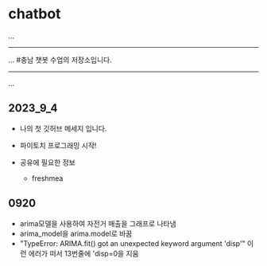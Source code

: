 # chatbot
...
- - - 
...
#충남 챗봇 수업의 저장소입니다.


- - -
...
## 2023_9_4

* 나의 첫 깃허브 메세지 입니다.

* 파이토치 프로그래밍 시작!

* 공유에 필요한 정보
    * freshmea

## 0920 
* arima모델을 사용하여 자전거 매출을 그래프로 나타냄
* arima_model을 arima.model로 바꿈
* "TypeError: ARIMA.fit() got an unexpected keyword argument 'disp'" 이런 에러가 떠서 13번줄에   'disp=0을 지움

